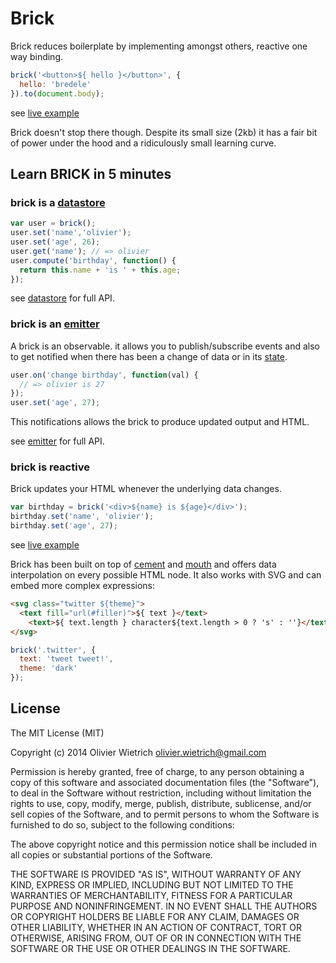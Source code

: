 # Brick

Brick reduces boilerplate by implementing amongst others, reactive one way binding.

```js
brick('<button>${ hello }</button>', {
  hello: 'bredele'
}).to(document.body);
```
see [live example]()

Brick doesn't stop there though. Despite its small size (2kb) it has a fair bit of power under the hood and a ridiculously small learning curve. 

## Learn BRICK in 5 minutes

<!-- ## Brick is your living data -->

### brick is a [datastore](http://github.com/bredele/datastore)

```js
var user = brick();
user.set('name','olivier');
user.set('age', 26);
user.get('name'); // => olivier
user.compute('birthday', function() {
  return this.name + 'is ' + this.age;
});
```
see [datastore](http://github.com/bredele/datastore) for full API.

### brick is an [emitter](http://github.com/component/emitter)

A brick is an observable. it allows you to publish/subscribe events and also to get notified when there has been a change of data or in its [state]().

```js
user.on('change birthday', function(val) { 
  // => olivier is 27
});
user.set('age', 27);
```

This notifications allows the brick to produce updated output and HTML.

see [emitter](http://github.com/component/emitter) for full API.

<!-- ## Brick is your living dom -->

### brick is reactive 

Brick updates your HTML whenever the underlying data changes.

```js
var birthday = brick('<div>${name} is ${age}</div>');
birthday.set('name', 'olivier');
birthday.set('age', 27);
```

see [live example]()

Brick has been built on top of [cement](http://github.com/bredele/cement) and [mouth](http://github.com/bredele/mouth) and offers data interpolation on every possible HTML node. It also works with SVG and can embed more complex expressions:

```html
<svg class="twitter ${theme}">
  <text fill="url(#filler)">${ text }</text>
	<text>${ text.length } character${text.length > 0 ? 's' : ''}</text>
</svg>
```

```js
brick('.twitter', {
  text: 'tweet tweet!',
  theme: 'dark'
});

```



## License

The MIT License (MIT)

Copyright (c) 2014 Olivier Wietrich <olivier.wietrich@gmail.com>

Permission is hereby granted, free of charge, to any person obtaining a copy of this software and associated documentation files (the "Software"), to deal in the Software without restriction, including without limitation the rights to use, copy, modify, merge, publish, distribute, sublicense, and/or sell copies of the Software, and to permit persons to whom the Software is furnished to do so, subject to the following conditions:

The above copyright notice and this permission notice shall be included in all copies or substantial portions of the Software.

THE SOFTWARE IS PROVIDED "AS IS", WITHOUT WARRANTY OF ANY KIND, EXPRESS OR IMPLIED, INCLUDING BUT NOT LIMITED TO THE WARRANTIES OF MERCHANTABILITY, FITNESS FOR A PARTICULAR PURPOSE AND NONINFRINGEMENT. IN NO EVENT SHALL THE AUTHORS OR COPYRIGHT HOLDERS BE LIABLE FOR ANY CLAIM, DAMAGES OR OTHER LIABILITY, WHETHER IN AN ACTION OF CONTRACT, TORT OR OTHERWISE, ARISING FROM, OUT OF OR IN CONNECTION WITH THE SOFTWARE OR THE USE OR OTHER DEALINGS IN THE SOFTWARE.
